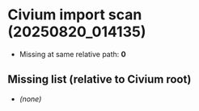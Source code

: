 # Civium import scan (20250820_014135)

- Missing at same relative path: **0**

## Missing list (relative to Civium root)
- *(none)*
